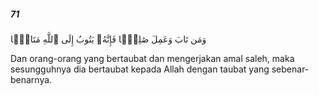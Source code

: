 ##### 71

<span class="ayah">وَمَن تَابَ وَعَمِلَ صَٰلِحًۭا فَإِنَّهُۥ يَتُوبُ إِلَى ٱللَّهِ مَتَابًۭا</span>

<span class="ayah_translation">Dan orang-orang yang bertaubat dan mengerjakan amal saleh, maka sesungguhnya dia bertaubat kepada Allah dengan taubat yang sebenar-benarnya.</span>
